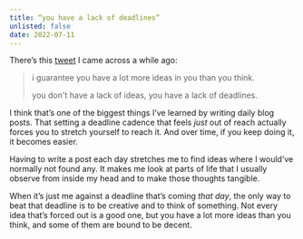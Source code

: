 ```yaml
---
title: “you have a lack of deadlines”
unlisted: false
date: 2022-07-11
---
```


There’s this [tweet](https://twitter.com/beeple/status/1080846910016102405) I came across a while ago:

> i guarantee you have a lot more ideas in you than you think.
>
> you don't have a lack of ideas, you have a lack of deadlines.

I think that’s one of the biggest things I’ve learned by writing daily blog posts. That setting a deadline cadence that feels _just_ out of reach actually forces you to stretch yourself to reach it. And over time, if you keep doing it, it becomes easier.

Having to write a post each day stretches me to find ideas where I would’ve normally not found any. It makes me look at parts of life that I usually observe from inside my head and to make those thoughts tangible.

When it’s just me against a deadline that’s coming _that day_, the only way to beat that deadline is to be creative and to think of something. Not every idea that’s forced out is a good one, but you have a lot more ideas than you think, and some of them are bound to be decent.
